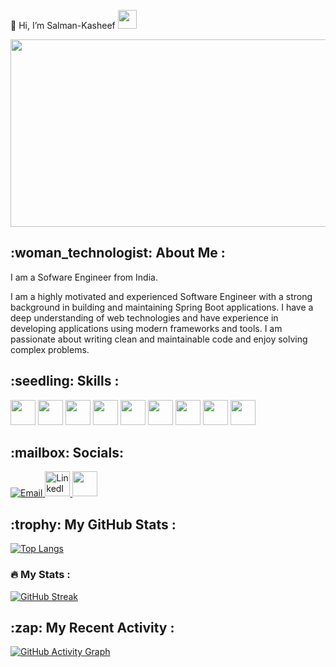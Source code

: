 
  👋 Hi, I’m  Salman-Kasheef
  <img src="https://media.giphy.com/media/hvRJCLFzcasrR4ia7z/giphy.gif" width="30px"/>
</h1>
<div align="center">
  <img src="https://media.giphy.com/media/dWesBcTLavkZuG35MI/giphy.gif" width="600" height="300"/>
</div>

<h2>
  :woman_technologist: About Me :
</h2>

I am a Sofware Engineer from India.

<p>
  I am a highly motivated and experienced Software Engineer with a strong background in building and maintaining Spring Boot applications. I have a deep understanding of web technologies and have experience in developing applications using modern frameworks and tools. I am passionate about writing clean and maintainable code and enjoy solving complex problems.
</p>

<h2>:seedling: Skills :</h2>

<p align="left">
  <img src="https://cdn.jsdelivr.net/gh/devicons/devicon@latest/icons/java/java-original-wordmark.svg" width="40" height="40" />
  <img src="https://cdn.jsdelivr.net/gh/devicons/devicon@latest/icons/mysql/mysql-original-wordmark.svg" width="40" height="40" />
  <img src="https://cdn.jsdelivr.net/gh/devicons/devicon@latest/icons/spring/spring-original-wordmark.svg" width="40" height="40" />
  <img src="https://cdn.jsdelivr.net/gh/devicons/devicon@latest/icons/docker/docker-original-wordmark.svg" width="40" height="40" />
  <img src="https://cdn.jsdelivr.net/gh/devicons/devicon@latest/icons/html5/html5-original-wordmark.svg" width="40" height="40" />
  <img src="https://cdn.jsdelivr.net/gh/devicons/devicon@latest/icons/css3/css3-original-wordmark.svg" width="40" height="40" />
  <img src="https://cdn.jsdelivr.net/gh/devicons/devicon@latest/icons/javascript/javascript-original.svg" width="40" height="40" />
  <img src="https://cdn.jsdelivr.net/gh/devicons/devicon@latest/icons/amazonwebservices/amazonwebservices-original-wordmark.svg" width="40" height="40" />
  <img src="https://cdn.jsdelivr.net/gh/devicons/devicon@latest/icons/github/github-original.svg" width="40" height="40" />
</p>

<h2>:mailbox: Socials:</h2>

<p align="left">
  <a href="mailto:salmankashif475@gmail.com">
    <img src="https://img.shields.io/badge/-Email-D14836?style=flat&logo=gmail&logoColor=white" alt="Email"/>
  </a>
  <a href="https://www.linkedin.com/in/salman-kasheef/">
    <img src="https://cdn.jsdelivr.net/gh/devicons/devicon@latest/icons/linkedin/linkedin-original.svg" width="40" height="40" alt="LinkedIn />
  </a>
  <a href="https://twitter.com/SalmanKasheef">
   <img src="https://cdn.jsdelivr.net/gh/devicons/devicon@latest/icons/twitter/twitter-original.svg"  width="40" height="40"/>        
  </a>
</p>
<h2>
  :trophy: My GitHub Stats :
</h2>

[![Top Langs](https://github-readme-stats.vercel.app/api/top-langs/?username=Salman-Kasheef&layout=compact&theme=vision-friendly-dark)](https://github.com/anuraghazra/github-readme-stats)


### :fire: My Stats :

[![GitHub Streak](https://github-readme-streak-stats.herokuapp.com/?user=Salman-Kasheef&theme=dark)](https://git.io/streak-stats)
<h2>
  :zap: My Recent Activity :
</h2>

[![GitHub Activity Graph](https://github-readme-activity-graph.vercel.app/graph?username=Salman-Kasheef&theme=github-compact)](https://github.com/ashutosh00710/github-readme-activity-graph)
